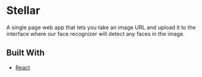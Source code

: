 # Stellar

A single page web app that lets you take an image URL and upload it to the interface where our face recognizer will detect any faces in the image.

## Built With

- [React](https://reactjs.org 'React homepage')
